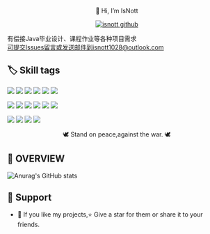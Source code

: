 <p align=center>👋 Hi, I’m IsNott</p>
 <p align="center">
   <a href="https://vbr.nathanchung.dev/badge?page_id=isnott.isnott"> <img alt="isnott github" src="https://vbr.nathanchung.dev/badge?page_id=isnott.isnott"> </a>
 </p>

有偿接Java毕业设计、课程作业等各种项目需求<br>
可提交Issues留言或发送邮件到isnott1028@outlook.com<br>
<!-- -   💻 Junior Full Stack Developer
-   ☁ Current working on My simple minecraft server.
-   ☕ Base on Java Language
-   📬 Reach me at: isnott1028@outlook.com
-   🎮 Minecraft game fans.
-->

## 🏷️ Skill tags
![](https://img.shields.io/badge/Java-blue?logo=java)
![](https://img.shields.io/badge/Python-blue?logo=python)
![](https://img.shields.io/badge/Javascript-blue?logo=javascript)
![](https://img.shields.io/badge/Typescript-blue?logo=typescript)
![](https://img.shields.io/badge/Css-blue?logo=css3)
![](https://img.shields.io/badge/Html-blue?logo=html5)

![](https://img.shields.io/badge/Spring-blue?logo=spring)
![](https://img.shields.io/badge/SpringBoot-blue?logo=springboot)
![](https://img.shields.io/badge/SpringCloud-blue?logo=springcloud)
![](https://img.shields.io/badge/React.js-blue?logo=react)
![](https://img.shields.io/badge/Vue.js-blue?logo=vue.js)
![](https://img.shields.io/badge/Next.js-blue?logo=next.js)

![](https://img.shields.io/badge/PostgreSQL-blue?logo=postgreSQL)
![](https://img.shields.io/badge/Mysql-blue?logo=mysql)
![](https://img.shields.io/badge/Redis-blue?logo=redis)
![](https://img.shields.io/badge/linux-blue?logo=linux)

<p align="center">🕊 Stand on peace,against the war. 🕊 
</p>


## 🤖 OVERVIEW

![Anurag's GitHub stats](https://github-readme-stats.vercel.app/api?username=isnott&show_icons=true&theme=dracula)

## 🤝 Support
- 🧡 If you like my projects,⭐ Give a star for them or share it to your friends.
<!-- - 👨🏻‍💻 Cooperate some awesome project with me.
- 👨‍🚀 Contributions,🙋‍♂️ Issues, ➕ Create some features PR.
-->




